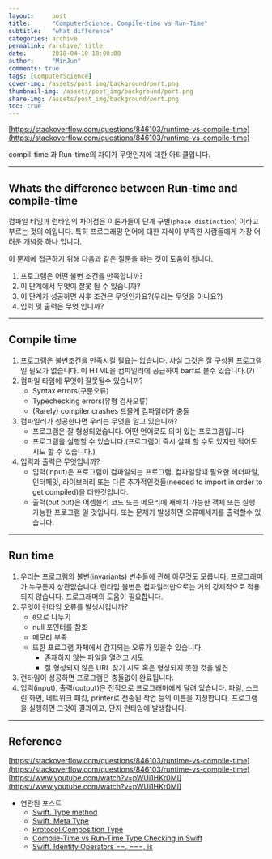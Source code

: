 ```yaml
---
layout:     post
title:      "ComputerScience. Compile-time vs Run-Time"
subtitle:   "what difference"
categories: archive
permalink: /archive/:title
date:       2018-04-10 18:00:00
author:     "MinJun"
comments: true 
tags: [ComputerScience]
cover-img: /assets/post_img/background/port.png
thumbnail-img: /assets/post_img/background/port.png
share-img: /assets/post_img/background/port.png
toc: true
---
```


[https://stackoverflow.com/questions/846103/runtime-vs-compile-time](https://stackoverflow.com/questions/846103/runtime-vs-compile-time) <br>

compil-time 과 Run-time의 차이가 무엇인지에 대한 아티클입니다. 

---

## Whats the difference between Run-time and compile-time 

컴파일 타임과 런타임의 차이점은 이론가들이 단계 구별(`phase distinction`) 이라고 부르는 것의 예입니다. 특히 프로그래밍 언어에 대한 지식이 부족한 사람들에게 가장 어려운 개념중 하나 입니다. 

이 문제에 접근하기 위해 다음과 같은 질문을 하는 것이 도움이 됩니다.

1. 프로그램은 어떤 불변 조건을 만족합니까?
2. 이 단계에서 무엇이 잘못 될 수 있습니까?
3. 이 단계가 성공하면 사후 조건은 무엇인가요?(우리는 무엇을 아나요?)
4. 입력 및 출력은 무엇 입니까?

---

##  Compile time 

1. 프로그램은 불변조건을 만족시킬 필요는 없습니다. 사실 그것은 잘 구성된 프로그램일 필요가 없습니다. 이 HTML을 컴파일러에 공급하여 barf로 볼수 있습니다.(?) 
2. 컴파일 타임에 무엇이 잘못될수 있습니까?
	- Syntax errors(구문오류)
	- Typechecking errors(유형 검사오류)
	- (Rarely) compiler crashes 드물게 컴파일러가 충돌 
3. 컴파일러가 성공한다면 우리는 무엇을 알고 있습니까?
	- 프로그램은 잘 형성되었습니다. 어떤 언어로도 의미 있는 프로그램입니다
	- 프로그램을 실행할 수 있습니다.(프로그램이 즉시 실패 할 수도 있지만 적어도 시도 할 수 있습니다.)
4. 입력과 출력은 무엇입니까? 
	- 입력(input)은 프로그램이 컴파일되는 프로그램, 컴파일할떄 필요한 헤더파일, 인터페잇, 라이브러리 또는 다른 추가적인것들(needed to import in order to get compiled)을 더한것입니다. 
	- 출력(out put)은 어셈블리 코드 또는 메모리에 재배치 가능한 객체 또는 실행 가능한 프로그램 일 것입니다. 또는 문제가 발생하면 오류메세지를 출력할수 있습니다. 
	
	
---

## Run time 

1. 우리는 프로그램의 불변(invariants) 변수들에 관해 아무것도 모릅니다. 프로그래머가 누구든지 상관없습니다. 런타임 불변은 컴파일러만으로는 거의 강제적으로 적용되지 않습니다. 프로그래머의 도움이 필요합니다. 
2. 무엇이 런타임 오류를 발생시킵니까? 
	- `0`으로 나누기
	- null 포인터를 참조
	- 메모리 부족
	- 또한 프로그램 자체에서 감지되는 오류가 있을수 있습니다.
		- 존재하지 않는 파일을 열려고 시도
		- 잘 형성되지 않은 URL 찾기 시도 혹은 형성되지 못한 것을 발견
3. 런타임이 성공하면 프로그램은 충돌없이 완료됩니다. 
4. 입력(input), 출력(output)은 전적으로 프로그래머에게 달려 있습니다. 파일, 스크린 화면, 네트워크 패킷, printer로 전송된 작업 등의 이름을 지정합니다. 프로그램을 실행하면 그것이 결과이고, 단지 런타임에 발생합니다.  

---

## Reference 

[https://stackoverflow.com/questions/846103/runtime-vs-compile-time](https://stackoverflow.com/questions/846103/runtime-vs-compile-time)<br>
[https://www.youtube.com/watch?v=pWUi1HKr0MI](https://www.youtube.com/watch?v=pWUi1HKr0MI)

- 연관된 포스트
	- [<U>Swift. Type method</U>](https://devmjun.github.io/archive/Type_Methods)
	- [<U>Swift. Meta Type</U>](https://devmjun.github.io/archive/Meta_Type_Swift)
	- [<U>Protocol Composition Type</U>](https://devmjun.github.io/archive/Protocol_Composition_Type)
	- [<U>Compile-Time vs Run-Time Type Checking in Swift</U>](https://devmjun.github.io/archive/Compile-Time_vs_Run_Time_Type_checking_in_Swift)
	- [<U>Swift, Identity Operators ==, ===, is</U>](https://devmjun.github.io/archive/00-Identity-Operators)

